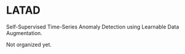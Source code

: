 # LATAD
Self-Supervised Time-Series Anomaly Detection using Learnable Data Augmentation.



Not organized yet.
